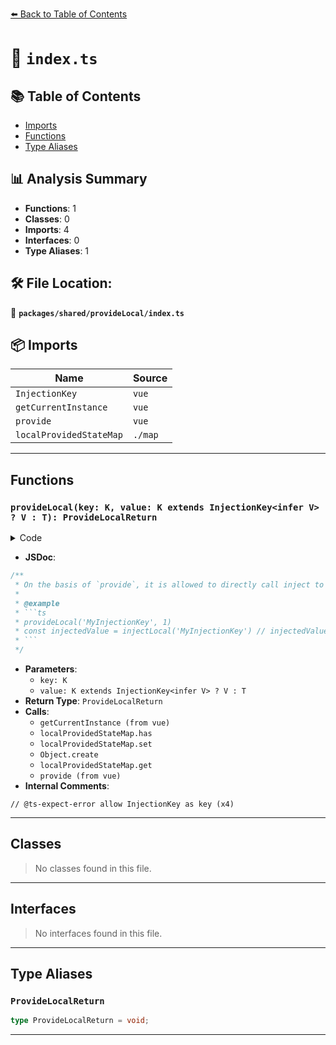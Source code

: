 [⬅️ Back to Table of Contents](../../../index.md)

# 📄 `index.ts`

## 📚 Table of Contents

- [Imports](#imports)
- [Functions](#functions)
- [Type Aliases](#type-aliases)

## 📊 Analysis Summary

- **Functions**: 1
- **Classes**: 0
- **Imports**: 4
- **Interfaces**: 0
- **Type Aliases**: 1

## 🛠️ File Location:
📂 **`packages/shared/provideLocal/index.ts`**

## 📦 Imports

| Name | Source |
|------|--------|
| `InjectionKey` | `vue` |
| `getCurrentInstance` | `vue` |
| `provide` | `vue` |
| `localProvidedStateMap` | `./map` |


---

## Functions

### `provideLocal(key: K, value: K extends InjectionKey<infer V> ? V : T): ProvideLocalReturn`

<details><summary>Code</summary>

```ts
export function provideLocal<T, K = InjectionKey<T> | string | number>(key: K, value: K extends InjectionKey<infer V> ? V : T): ProvideLocalReturn {
  const instance = getCurrentInstance()?.proxy
  if (instance == null)
    throw new Error('provideLocal must be called in setup')

  if (!localProvidedStateMap.has(instance))
    localProvidedStateMap.set(instance, Object.create(null))

  const localProvidedState = localProvidedStateMap.get(instance)!
  // @ts-expect-error allow InjectionKey as key
  localProvidedState[key] = value
  return provide<T, K>(key, value)
}
```
</details>

- **JSDoc**:
```ts
/**
 * On the basis of `provide`, it is allowed to directly call inject to obtain the value after call provide in the same component.
 *
 * @example
 * ```ts
 * provideLocal('MyInjectionKey', 1)
 * const injectedValue = injectLocal('MyInjectionKey') // injectedValue === 1
 * ```
 */
```

- **Parameters**:
  - `key: K`
  - `value: K extends InjectionKey<infer V> ? V : T`
- **Return Type**: `ProvideLocalReturn`
- **Calls**:
  - `getCurrentInstance (from vue)`
  - `localProvidedStateMap.has`
  - `localProvidedStateMap.set`
  - `Object.create`
  - `localProvidedStateMap.get`
  - `provide (from vue)`
- **Internal Comments**:
```
// @ts-expect-error allow InjectionKey as key (x4)
```


---

## Classes

> No classes found in this file.


---

## Interfaces

> No interfaces found in this file.


---

## Type Aliases

### `ProvideLocalReturn`

```ts
type ProvideLocalReturn = void;
```


---